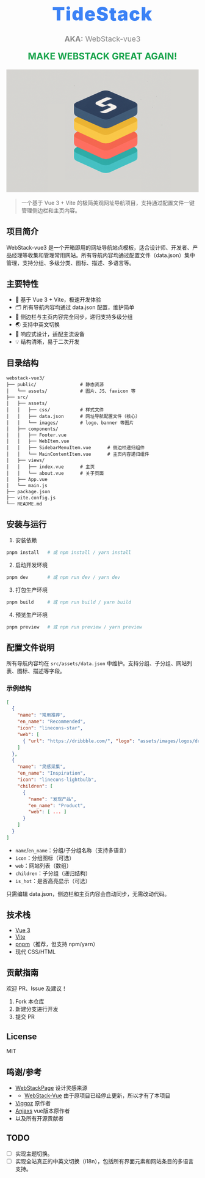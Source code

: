 <h1 align="center" style="font-size:3rem;font-weight:900;letter-spacing:2px;color:#3b82f6;margin-bottom:0.5em;">
  TideStack
</h1>
<p align="center" style="font-size:1.2rem;color:#888;margin-top:0;">
  <strong>AKA:</strong> WebStack-vue3
</p>
<h2 align="center" style="font-size:1.5rem;font-weight:700;color:#16a34a;margin-top:0.5em;">
  MAKE WEBSTACK GREAT AGAIN!
</h2>
<p align="center">
  <img src="src/assets/images/webstack_banner_cn.png" alt="WebStack Banner" width="600"/>
</p>

> 一个基于 Vue 3 + Vite 的极简美观网址导航项目，支持通过配置文件一键管理侧边栏和主页内容。

## 项目简介

WebStack-vue3 是一个开箱即用的网址导航站点模板，适合设计师、开发者、产品经理等收集和管理常用网站。所有导航内容均通过配置文件（data.json）集中管理，支持分组、多级分类、图标、描述、多语言等。

## 主要特性

- 🚀 基于 Vue 3 + Vite，极速开发体验
- 🗂️ 所有导航内容均通过 data.json 配置，维护简单
- 🧩 侧边栏与主页内容完全同步，递归支持多级分组
- 🌏 支持中英文切换
- 🎨 响应式设计，适配主流设备
- 💡 结构清晰，易于二次开发

## 目录结构

```
webstack-vue3/
├── public/                # 静态资源
│   └── assets/            # 图片、JS、favicon 等
├── src/
│   ├── assets/
│   │   ├── css/           # 样式文件
│   │   ├── data.json      # 网址导航配置文件（核心）
│   │   └── images/        # logo、banner 等图片
│   ├── components/
│   │   ├── Footer.vue
│   │   ├── WebItem.vue
│   │   ├── SidebarMenuItem.vue      # 侧边栏递归组件
│   │   └── MainContentItem.vue      # 主页内容递归组件
│   ├── views/
│   │   ├── index.vue      # 主页
│   │   └── about.vue      # 关于页面
│   ├── App.vue
│   └── main.js
├── package.json
├── vite.config.js
└── README.md
```

## 安装与运行

1. 安装依赖

```bash
pnpm install   # 或 npm install / yarn install
```

2. 启动开发环境

```bash
pnpm dev       # 或 npm run dev / yarn dev
```

3. 打包生产环境

```bash
pnpm build     # 或 npm run build / yarn build
```

4. 预览生产环境

```bash
pnpm preview   # 或 npm run preview / yarn preview
```

## 配置文件说明

所有导航内容均在 `src/assets/data.json` 中维护。支持分组、子分组、网站列表、图标、描述等字段。

### 示例结构

```json
[
  {
    "name": "常用推荐",
    "en_name": "Recommended",
    "icon": "linecons-star",
    "web": [
      { "url": "https://dribbble.com/", "logo": "assets/images/logos/dribbble.png", "title": "Dribbble", "desc": "全球UI设计师作品分享平台。" }
    ]
  },
  {
    "name": "灵感采集",
    "en_name": "Inspiration",
    "icon": "linecons-lightbulb",
    "children": [
      {
        "name": "发现产品",
        "en_name": "Product",
        "web": [ ... ]
      }
    ]
  }
]
```

- `name`/`en_name`：分组/子分组名称（支持多语言）
- `icon`：分组图标（可选）
- `web`：网站列表（数组）
- `children`：子分组（递归结构）
- `is_hot`：是否高亮显示（可选）

只需编辑 data.json，侧边栏和主页内容会自动同步，无需改动代码。

## 技术栈

- [Vue 3](https://vuejs.org/)
- [Vite](https://vitejs.dev/)
- [pnpm](https://pnpm.io/)（推荐，但支持 npm/yarn）
- 现代 CSS/HTML

## 贡献指南

欢迎 PR、Issue 及建议！

1. Fork 本仓库
2. 新建分支进行开发
3. 提交 PR

## License

MIT

## 鸣谢/参考

- [WebStackPage](https://github.com/WebStackPage/WebStackPage.github.io) 设计灵感来源
- - [WebStack-Vue](https://github.com/Anjaxs/WebStack-vue/tree/master) 由于原项目已经停止更新，所以才有了本项目
- [Viggoz](http://www.viggoz.com) 原作者
- [Anjaxs](https://github.com/Anjaxs) vue版本原作者
- 以及所有开源贡献者

## TODO

- [ ] 实现主题切换。
- [ ] 实现全站真正的中英文切换（i18n），包括所有界面元素和网站条目的多语言支持。
